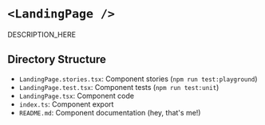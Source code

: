 # `<LandingPage />`

DESCRIPTION_HERE

## Directory Structure

- `LandingPage.stories.tsx`: Component stories (`npm run test:playground`)
- `LandingPage.test.tsx`: Component tests (`npm run test:unit`)
- `LandingPage.tsx`: Component code
- `index.ts`: Component export
- `README.md`: Component documentation (hey, that's me!)

